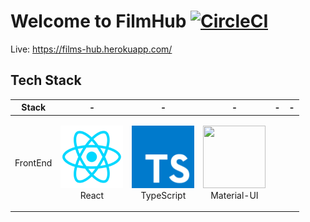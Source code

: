 # Welcome to FilmHub  [![CircleCI](https://circleci.com/gh/orma4/FilmHub.svg?style=svg)](https://circleci.com/gh/orma4/FilmHub)

Live: https://films-hub.herokuapp.com/

## Tech Stack

| Stack    | -                                                                                                  | -                                                                                                 | -                                                                                                | -                                                                                                                | -                                                                                                   |
| -------- | -------------------------------------------------------------------------------------------------- | ------------------------------------------------------------------------------------------------- | ------------------------------------------------------------------------------------------------ | ---------------------------------------------------------------------------------------------------------------- | --------------------------------------------------------------------------------------------------- |
| FrontEnd | <p align="center"><img src="./src/assets/reactjs_logo.png" width="100" height="100"> <br />React</p> | <p align="center"><img src="./src/assets/TypeScript.png" width="100" height="100"> <br />TypeScript</p> | <p align="center"><img src="../src/assets/Material-UI.png" width="100" height="100"> <br />Material-UI</p>
